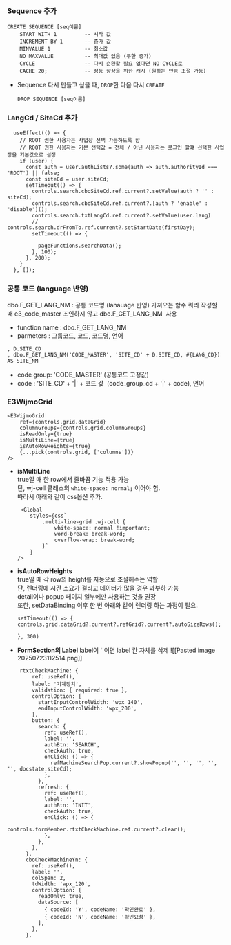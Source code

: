 ### Sequence 추가

```
CREATE SEQUENCE [seq이름]  
    START WITH 1         -- 시작 값  
    INCREMENT BY 1       -- 증가 값  
    MINVALUE 1           -- 최소값  
    NO MAXVALUE          -- 최대값 없음 (무한 증가)  
    CYCLE                -- 다시 순환할 필요 없다면 NO CYCLE로  
    CACHE 20;            -- 성능 향상을 위한 캐시 (원하는 만큼 조절 가능)
```

- Sequence 다시 만들고 싶을 때, `DROP`한 다음 다시 `CREATE` 
	```
	DROP SEQUENCE [seq이름]
	```


### LangCd / SiteCd 추가

```
  useEffect(() => {
    // ROOT 권한 사용자는 사업장 선택 가능하도록 함
    // ROOT 권한 사용자는 기본 선택값 = 전체 / 아닌 사용자는 로그인 할떄 선택한 사업장을 기본값으로 설정
    if (user) {
      const auth = user.authLists?.some(auth => auth.authorityId === 'ROOT') || false;
      const siteCd = user.siteCd;
      setTimeout(() => {
        controls.search.cboSiteCd.ref.current?.setValue(auth ? '' : siteCd);
        controls.search.cboSiteCd.ref.current?.[auth ? 'enable' : 'disable']();
        controls.search.txtLangCd.ref.current?.setValue(user.lang)
        // controls.search.drFromTo.ref.current?.setStartDate(firstDay);
        setTimeout(() => {

          pageFunctions.searchData();
        }, 100);
      }, 200);
    }
  }, []);
```


### 공통 코드 (language 반영)

dbo.F_GET_LANG_NM : 공통 코드명 (lanauage 반영) 가져오는 함수
쿼리 작성할 때 e3_code_master 조인하지 않고 dbo.F_GET_LANG_NM  사용
- function name : dbo.F_GET_LANG_NM
- parmeters : 그룹코드, 코드, 코드명, 언어
```
, D.SITE_CD
, dbo.F_GET_LANG_NM('CODE_MASTER', 'SITE_CD' + D.SITE_CD, #{LANG_CD}) AS SITE_NM
```
- code group: 'CODE_MASTER' (공통코드 고정값)
- code : 'SITE_CD' + '|' + 코드 값  (code_group_cd + '|' + code), 언어 


### E3WijmoGrid

```
​<E3WijmoGrid    
	ref={controls.grid.dataGrid}    
	columnGroups={controls.grid.columnGroups}    
	isReadOnly={true}    
	isMultiLine={true}    
	isAutoRowHeights={true}    
	{...pick(controls.grid, ['columns'])}
/>
```

- **isMultiLine**  
    true일 때 한 row에서 줄바꿈 기능 적용 가능  
    단, wj-cell 클래스의 `white-space: normal;` 이어야 함.  
    따라서 아래와 같이 css옵션 추가.
	```
	​ <Global  
		styles={css`   
			.multi-line-grid .wj-cell {    
				white-space: normal !important;    
				word-break: break-word;    
				overflow-wrap: break-word;    
			}`  
		} 
	/>
	```

- **isAutoRowHeights**  
    true일 때 각 row의 height를 자동으로 조절해주는 역할  
    단, 렌더링에 시간 소요가 걸리고 데이터가 많을 경우 과부하 가능  
    detail이나 popup 페이지 일부에만 사용하는 것을 권장  
    또한, setDataBinding 이후 한 번 아래와 같이 렌더링 하는 과정이 필요.
	```
	​setTimeout(() => {    
	controls.grid.dataGrid?.current?.refGrid?.current?.autoSizeRows();  
	}, 300)
	```

- **FormSection의 Label**
	label이 ''이면 label 칸 자체를 삭제
	![[Pasted image 20250723112514.png]]
```
	rtxtCheckMachine: {
        ref: useRef(),
        label: '기계장치',
        validation: { required: true },
        controlOption: {
          startInputControlWidth: 'wpx_140',
          endInputControlWidth: 'wpx_200',
        },
        button: {
          search: {
            ref: useRef(),
            label: '',
            authBtn: 'SEARCH',
            checkAuth: true,
            onClick: () => {
              refMachineSearchPop.current?.showPopup('', '', '', '', '', docstate.siteCd);
            },
          },
          refresh: {
            ref: useRef(),
            label: '',
            authBtn: 'INIT',
            checkAuth: true,
            onClick: () => {
              controls.formMember.rtxtCheckMachine.ref.current?.clear();
            },
          },
        },
      },
      cboCheckMachineYn: {
        ref: useRef(),
        label: '',
        colSpan: 2,
        tdWidth: 'wpx_120',
        controlOption: {
          readOnly: true,
          dataSource: [
            { codeId: 'Y', codeName: '확인완료' },
            { codeId: 'N', codeName: '확인요청' },
          ],
        },
      },
```

